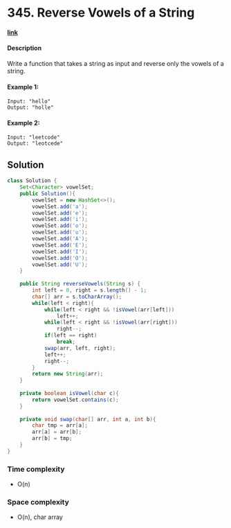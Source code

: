 # 345. Reverse Vowels of a String

#### [link](https://leetcode.com/problems/reverse-vowels-of-a-string/)

#### Description
Write a function that takes a string as input and reverse only the vowels of a string.

#### Example 1:
```
Input: "hello"
Output: "holle"
```
#### Example 2:
```
Input: "leetcode"
Output: "leotcede"
```

## Solution
```java
class Solution {
    Set<Character> vowelSet;
    public Solution(){
        vowelSet = new HashSet<>();
        vowelSet.add('a');
        vowelSet.add('e');
        vowelSet.add('i');
        vowelSet.add('o');
        vowelSet.add('u');
        vowelSet.add('A');
        vowelSet.add('E');
        vowelSet.add('I');
        vowelSet.add('O');
        vowelSet.add('U');
    }
    
    public String reverseVowels(String s) {
        int left = 0, right = s.length() - 1;
        char[] arr = s.toCharArray();
        while(left < right){
            while(left < right && !isVowel(arr[left]))
                left++;
            while(left < right && !isVowel(arr[right]))
                right--;
            if(left == right)
                break;
            swap(arr, left, right);
            left++;
            right--;
        }
        return new String(arr);
    }
    
    private boolean isVowel(char c){
        return vowelSet.contains(c);
    }
    
    private void swap(char[] arr, int a, int b){
        char tmp = arr[a];
        arr[a] = arr[b];
        arr[b] = tmp;
    }
}
```
### Time complexity
* O(n)
### Space complexity
* O(n), char array